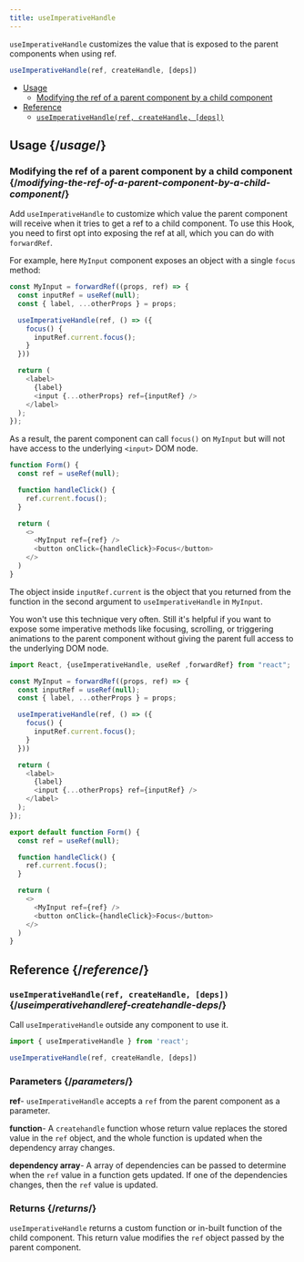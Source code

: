 ```yaml
---
title: useImperativeHandle
---
```


<Intro>

`useImperativeHandle` customizes the value that is exposed to the parent components when using ref.

```js
useImperativeHandle(ref, createHandle, [deps])
```
</Intro>

- [Usage](#usage)
  - [Modifying the ref of a parent component by a child component](#modifying-the-ref-of-a-parent-component-by-a-child-component)
- [Reference](#reference)
  - [`useImperativeHandle(ref, createHandle, [deps])`](#useimperativehandle)

## Usage {/*usage*/}


### Modifying the ref of a parent component by a child component {/*modifying-the-ref-of-a-parent-component-by-a-child-component*/}

Add `useImperativeHandle` to customize which value the parent component will receive when it tries to get a ref to a child component. To use this Hook, you need to first opt into exposing the ref at all, which you can do with `forwardRef`.

For example, here `MyInput` component exposes an object with a single `focus` method:

```js {5-9}
const MyInput = forwardRef((props, ref) => {
  const inputRef = useRef(null);
  const { label, ...otherProps } = props;

  useImperativeHandle(ref, () => ({
    focus() {
      inputRef.current.focus();
    }
  }))

  return (
    <label>
      {label}
      <input {...otherProps} ref={inputRef} />
    </label>
  );
});
```

As a result, the parent component can call `focus()` on `MyInput` but will not have access to the underlying `<input>` DOM node.

```js {5,10}
function Form() {
  const ref = useRef(null);

  function handleClick() {
    ref.current.focus();
  }

  return (
    <>
      <MyInput ref={ref} />
      <button onClick={handleClick}>Focus</button>
    </>
  )
}
```

The object inside `inputRef.current` is the object that you returned from the function in the second argument to `useImperativeHandle` in `MyInput`.

You won't use this technique very often. Still it's helpful if you want to expose some imperative methods like focusing, scrolling, or triggering animations to the parent component without giving the parent full access to the underlying DOM node.

<Sandpack>

```js
import React, {useImperativeHandle, useRef ,forwardRef} from "react";

const MyInput = forwardRef((props, ref) => {
  const inputRef = useRef(null);
  const { label, ...otherProps } = props;

  useImperativeHandle(ref, () => ({
    focus() {
      inputRef.current.focus();
    }
  }))

  return (
    <label>
      {label}
      <input {...otherProps} ref={inputRef} />
    </label>
  );
});

export default function Form() {
  const ref = useRef(null);

  function handleClick() {
    ref.current.focus();
  }

  return (
    <>
      <MyInput ref={ref} />
      <button onClick={handleClick}>Focus</button>
    </>
  )
}

```
</Sandpack>

## Reference {/*reference*/}

### `useImperativeHandle(ref, createHandle, [deps])` {/*useimperativehandleref-createhandle-deps*/}

Call `useImperativeHandle` outside any component to use it.

```js
import { useImperativeHandle } from 'react';

useImperativeHandle(ref, createHandle, [deps])
```
### Parameters {/*parameters*/}
**ref**- `useImperativeHandle` accepts a `ref`  from the parent component as a parameter.

**function**- A `createhandle` function whose return value replaces the stored value in the `ref` object, and the whole function is updated when the dependency array changes.

**dependency array**- A array of dependencies can be passed to determine when the `ref` value in a function gets updated. If one of the dependencies changes, then the `ref` value is updated.

### Returns {/*returns*/}

`useImperativeHandle` returns a custom function or in-built function of the child component. This return value modifies the `ref` object passed by the parent component.
